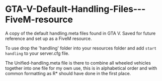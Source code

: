# GTA-V-Default-Handling-Files---FiveM-resource
A copy of the default handling.meta files found in GTA V. Saved for future reference and set up as a FiveM resource.

To use drop the 'handling' folder into your resources folder and add `start handling` to your server.cfg file.

The Unified-handling.meta file is there to combine all wheeled vehicles together into one file for my own use, this is in alphabetical order and with common formatting as R* should have done in the first place.
